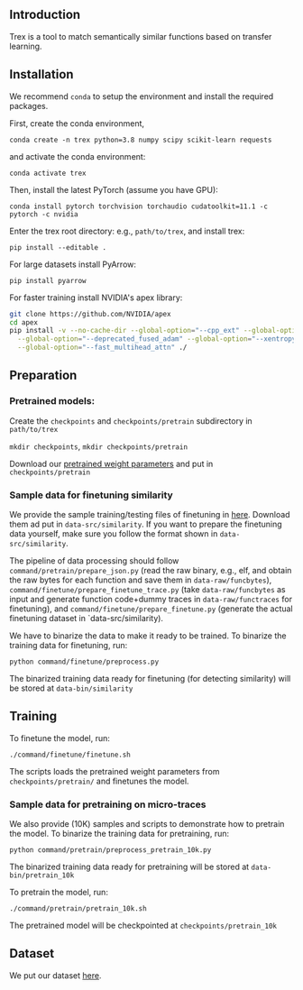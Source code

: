 ## Introduction

Trex is a tool to match semantically similar functions based on transfer learning. 

## Installation
We recommend `conda` to setup the environment and install the required packages.

First, create the conda environment,

`conda create -n trex python=3.8 numpy scipy scikit-learn requests`

and activate the conda environment:

`conda activate trex`

Then, install the latest PyTorch (assume you have GPU):

`conda install pytorch torchvision torchaudio cudatoolkit=11.1 -c pytorch -c nvidia`

Enter the trex root directory: e.g., `path/to/trex`, and install trex:

`pip install --editable .`

For large datasets install PyArrow: 

`pip install pyarrow`

For faster training install NVIDIA's apex library:

``` bash
git clone https://github.com/NVIDIA/apex
cd apex
pip install -v --no-cache-dir --global-option="--cpp_ext" --global-option="--cuda_ext" \
  --global-option="--deprecated_fused_adam" --global-option="--xentropy" \
  --global-option="--fast_multihead_attn" ./
```

## Preparation

### Pretrained models:

Create the `checkpoints` and `checkpoints/pretrain` subdirectory in `path/to/trex`

`mkdir checkpoints`, `mkdir checkpoints/pretrain`

Download our [pretrained weight parameters](https://drive.google.com/file/d/1xNcW8r01_J2OTZFh1B0eOG5ikj73zhwe/view?usp=sharing) and put in `checkpoints/pretrain`

### Sample data for finetuning similarity

We provide the sample training/testing files of finetuning in [here](https://drive.google.com/drive/folders/1JHq_O1MiQhKBMnmzOjDgDh1r-TUY-jcl?usp=sharing). Download them ad put in `data-src/similarity`.
If you want to prepare the finetuning data yourself, make sure you follow the format shown in `data-src/similarity`. 

The pipeline of data processing should follow `command/pretrain/prepare_json.py` (read the raw binary, e.g., elf, and obtain the raw bytes for each function and save them in `data-raw/funcbytes`), `command/finetune/prepare_finetune_trace.py` (take `data-raw/funcbytes` as input and generate function code+dummy traces in `data-raw/functraces` for finetuning), and `command/finetune/prepare_finetune.py` (generate the actual finetuning dataset in `data-src/similarity).

We have to binarize the data to make it ready to be trained. To binarize the training data for finetuning, run:

`python command/finetune/preprocess.py`

The binarized training data ready for finetuning (for detecting similarity) will be stored at `data-bin/similarity`

## Training

To finetune the model, run:

`./command/finetune/finetune.sh`

The scripts loads the pretrained weight parameters from `checkpoints/pretrain/` and finetunes the model.

### Sample data for pretraining on micro-traces

We also provide (10K) samples and scripts to demonstrate how to pretrain the model. To binarize the training data for pretraining, run:

`python command/pretrain/preprocess_pretrain_10k.py`

The binarized training data ready for pretraining will be stored at `data-bin/pretrain_10k`

To pretrain the model, run:

`./command/pretrain/pretrain_10k.sh`

The pretrained model will be checkpointed at `checkpoints/pretrain_10k`


## Dataset

We put our dataset [here](https://drive.google.com/drive/folders/1FXlrGiZkch9bnAxlrm43IhYGC3r5NveA?usp=sharing).